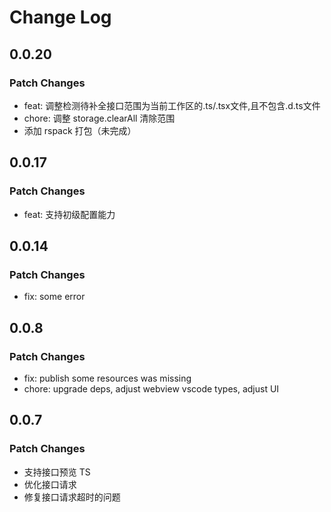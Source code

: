 # Change Log

## 0.0.20

### Patch Changes

- feat: 调整检测待补全接口范围为当前工作区的.ts/.tsx文件,且不包含.d.ts文件
- chore: 调整 storage.clearAll 清除范围
- 添加 rspack 打包（未完成）

## 0.0.17

### Patch Changes

- feat: 支持初级配置能力

## 0.0.14

### Patch Changes

- fix: some error

## 0.0.8

### Patch Changes

- fix: publish some resources was missing
- chore: upgrade deps, adjust webview vscode types, adjust UI

## 0.0.7

### Patch Changes

- 支持接口预览 TS
- 优化接口请求
- 修复接口请求超时的问题
